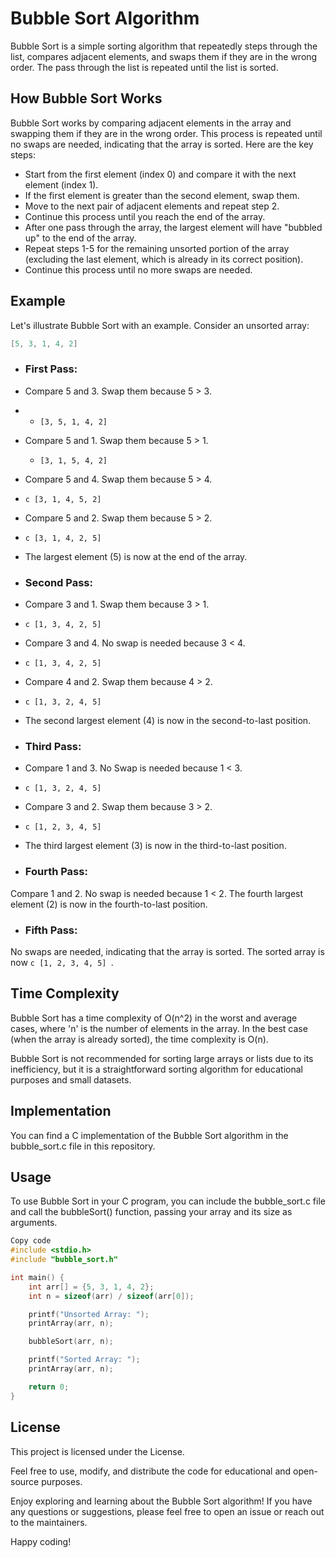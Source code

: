 # Bubble Sort Algorithm

Bubble Sort is a simple sorting algorithm that repeatedly steps through the list, compares adjacent elements, and swaps them if they are in the wrong order. The pass through the list is repeated until the list is sorted.

## How Bubble Sort Works

Bubble Sort works by comparing adjacent elements in the array and swapping them if they are in the wrong order. This process is repeated until no swaps are needed, indicating that the array is sorted. Here are the key steps:

- Start from the first element (index 0) and compare it with the next element (index 1).
- If the first element is greater than the second element, swap them.
- Move to the next pair of adjacent elements and repeat step 2.
- Continue this process until you reach the end of the array.
- After one pass through the array, the largest element will have "bubbled up" to the end of the array.
- Repeat steps 1-5 for the remaining unsorted portion of the array (excluding the last element, which is already in its correct position).
- Continue this process until no more swaps are needed.

## Example

Let's illustrate Bubble Sort with an example. Consider an unsorted array:

```c
[5, 3, 1, 4, 2]
```
- ### First Pass:

- Compare 5 and 3. Swap them because 5 > 3.
- - ``` [3, 5, 1, 4, 2] ```
- Compare 5 and 1. Swap them because 5 > 1.
  -  ``` [3, 1, 5, 4, 2] ```
- Compare 5 and 4. Swap them because 5 > 4.
- ```c [3, 1, 4, 5, 2] ```
- Compare 5 and 2. Swap them because 5 > 2.
- ```c [3, 1, 4, 2, 5] ```
- The largest element (5) is now at the end of the array.

- ### Second Pass:

- Compare 3 and 1. Swap them because 3 > 1.
- ```c [1, 3, 4, 2, 5] ```
- Compare 3 and 4. No swap is needed because 3 < 4.
- ```c [1, 3, 4, 2, 5] ```
- Compare 4 and 2. Swap them because 4 > 2.
- ```c [1, 3, 2, 4, 5] ```
- The second largest element (4) is now in the second-to-last position.

- ### Third Pass:

- Compare 1 and 3. No Swap is needed because 1 < 3.
- ```c [1, 3, 2, 4, 5] ```
- Compare 3 and 2. Swap them because 3 > 2.
- ```c [1, 2, 3, 4, 5] ```
- The third largest element (3) is now in the third-to-last position.

- ### Fourth Pass:

Compare 1 and 2. No swap is needed because 1 < 2.
The fourth largest element (2) is now in the fourth-to-last position.

- ### Fifth Pass:

No swaps are needed, indicating that the array is sorted.
The sorted array is now ```c [1, 2, 3, 4, 5] ```.

## Time Complexity
Bubble Sort has a time complexity of O(n^2) in the worst and average cases, where 'n' is the number of elements in the array. In the best case (when the array is already sorted), the time complexity is O(n).

Bubble Sort is not recommended for sorting large arrays or lists due to its inefficiency, but it is a straightforward sorting algorithm for educational purposes and small datasets.

## Implementation
You can find a C implementation of the Bubble Sort algorithm in the bubble_sort.c file in this repository.

## Usage
To use Bubble Sort in your C program, you can include the bubble_sort.c file and call the bubbleSort() function, passing your array and its size as arguments.

```c
Copy code
#include <stdio.h>
#include "bubble_sort.h"

int main() {
    int arr[] = {5, 3, 1, 4, 2};
    int n = sizeof(arr) / sizeof(arr[0]);

    printf("Unsorted Array: ");
    printArray(arr, n);

    bubbleSort(arr, n);

    printf("Sorted Array: ");
    printArray(arr, n);

    return 0;
}
```
## License
This project is licensed under the License.

Feel free to use, modify, and distribute the code for educational and open-source purposes.

Enjoy exploring and learning about the Bubble Sort algorithm! If you have any questions or suggestions, please feel free to open an issue or reach out to the maintainers.

Happy coding!






